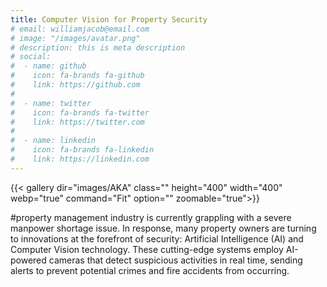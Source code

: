 ```yaml
---
title: Computer Vision for Property Security
# email: williamjacob@email.com
# image: "/images/avatar.png"
# description: this is meta description
# social:
#  - name: github
#    icon: fa-brands fa-github
#    link: https://github.com
#
#  - name: twitter
#    icon: fa-brands fa-twitter
#    link: https://twitter.com
#
#  - name: linkedin
#    icon: fa-brands fa-linkedin
#    link: https://linkedin.com
---
```

{{< gallery dir="images/AKA" class="" height="400" width="400" webp="true" command="Fit" option="" zoomable="true">}}

#property management industry is currently grappling with a severe manpower shortage issue. In response, many
property owners are turning to innovations at the forefront of security: Artificial Intelligence (AI) and Computer
Vision technology. These cutting-edge systems employ AI-powered cameras that detect suspicious activities in real
time, sending alerts to prevent potential crimes and fire accidents from occurring. 